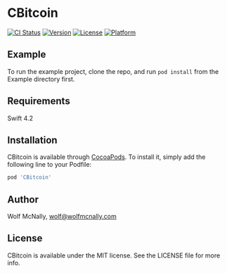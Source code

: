 # CBitcoin

[![CI Status](https://img.shields.io/travis/wolfmcnally/CBitcoin.svg?style=flat)](https://travis-ci.org/wolfmcnally/CBitcoin)
[![Version](https://img.shields.io/cocoapods/v/CBitcoin.svg?style=flat)](https://cocoapods.org/pods/CBitcoin)
[![License](https://img.shields.io/cocoapods/l/CBitcoin.svg?style=flat)](https://cocoapods.org/pods/CBitcoin)
[![Platform](https://img.shields.io/cocoapods/p/CBitcoin.svg?style=flat)](https://cocoapods.org/pods/CBitcoin)

## Example

To run the example project, clone the repo, and run `pod install` from the Example directory first.

## Requirements

Swift 4.2

## Installation

CBitcoin is available through [CocoaPods](https://cocoapods.org). To install
it, simply add the following line to your Podfile:

```ruby
pod 'CBitcoin'
```

## Author

Wolf McNally, wolf@wolfmcnally.com

## License

CBitcoin is available under the MIT license. See the LICENSE file for more info.

